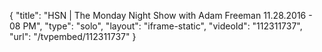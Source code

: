 {
    "title": "HSN | The Monday Night Show with Adam Freeman 11.28.2016 - 08 PM",
    "type": "solo",
    "layout": "iframe-static",
    "videoId": "112311737",
    "url": "\/tvpembed\/112311737"
}